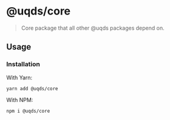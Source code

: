 # @uqds/core

> Core package that all other @uqds packages depend on.

## Usage

### Installation

With Yarn:  
```shell
yarn add @uqds/core
```

With NPM:  
```shell
npm i @uqds/core
```
